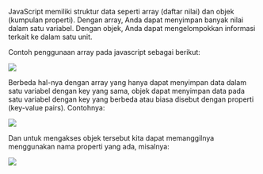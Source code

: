 JavaScript memiliki struktur data seperti array (daftar nilai) dan objek (kumpulan properti). Dengan array, Anda dapat menyimpan banyak nilai dalam satu variabel. Dengan objek, Anda dapat mengelompokkan informasi terkait ke dalam satu unit.

Contoh penggunaan array pada javascript sebagai berikut:

![](https://lh7-us.googleusercontent.com/docsz/AD_4nXeBl9ErOVgaKp2Oi4grEZMn0zb5wckrPdLcVXo_svInkrZJU28DO3vdcRlyTkLpoXWwUPBjmK_Sh3hoMP3R78bTud8nX54xhG0LOTYoMwv5hWdU4EnbNsj4o9_QRTkiFEKMPktzOteYc8oLu2sS82nvEVEuq4BblD0PJMVtlg?key=ESYW2iUyREQEYzkaKMR1vg)

Berbeda hal-nya dengan array yang hanya dapat menyimpan data dalam satu variabel dengan key yang sama, objek dapat menyimpan data pada satu variabel dengan key yang berbeda atau biasa disebut dengan properti (key-value pairs). Contohnya:

![](https://lh7-us.googleusercontent.com/docsz/AD_4nXeILTZX4i9fw4jXU00lv1oVcW37X3d2jMT1iljmYX9SXVKkYpkYwXI8kbhcGsOTqk4VSsgpbynXzY3b97rQ2s9S3UE8MM5n-HnmEP4Bq4nFBKh9gpBZLt30gTAAAsyXa7mu-g9nWUgWESdlLm6CdJEIQUJ_FR3Q6t6yQOHbiQ?key=ESYW2iUyREQEYzkaKMR1vg)

Dan untuk mengakses objek tersebut kita dapat memanggilnya menggunakan nama properti yang ada, misalnya:

![](https://lh7-us.googleusercontent.com/docsz/AD_4nXfCDeZbuEHklbKuzHIFga1ZLSq4LyWnfRxUoZP8Qy0aXi6c7M71Y4VOAi5H_F_FA8iV-dr-xz3bO_lSfvBybeXV3QVL1q3WVqCrEWD7uutfaVZOc3F0OiRSWROMjMXpd-esx6-VlVhSc5-bk0hc25KYwaiEsztNA-36gnOjnA?key=ESYW2iUyREQEYzkaKMR1vg)